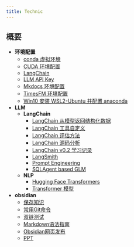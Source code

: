 ```yaml
---
title: Technic
---
```


## 概要

- **环境配置**
	- [conda 虚拟环境](./%E7%8E%AF%E5%A2%83%E9%85%8D%E7%BD%AE/conda%20%E8%99%9A%E6%8B%9F%E7%8E%AF%E5%A2%83.md)
	- [CUDA 环境配置](./%E7%8E%AF%E5%A2%83%E9%85%8D%E7%BD%AE/CUDA%20%E7%8E%AF%E5%A2%83%E9%85%8D%E7%BD%AE.md)
	- [LangChain](./%E7%8E%AF%E5%A2%83%E9%85%8D%E7%BD%AE/LangChain.md)
	- [LLM API Key](./%E7%8E%AF%E5%A2%83%E9%85%8D%E7%BD%AE/LLM%20API%20Key.md)
	- [Mkdocs 环境配置](./%E7%8E%AF%E5%A2%83%E9%85%8D%E7%BD%AE/Mkdocs%20%E7%8E%AF%E5%A2%83%E9%85%8D%E7%BD%AE.md)
	- [TimesFM 环境配置](./%E7%8E%AF%E5%A2%83%E9%85%8D%E7%BD%AE/TimesFM%20%E7%8E%AF%E5%A2%83%E9%85%8D%E7%BD%AE.md)
	- [Win10 安装 WSL2-Ubuntu 并配置 anaconda](./%E7%8E%AF%E5%A2%83%E9%85%8D%E7%BD%AE/Win10%20%E5%AE%89%E8%A3%85%20WSL2-Ubuntu%20%E5%B9%B6%E9%85%8D%E7%BD%AE%20anaconda.md)
- **LLM**
	- **LangChain**
		- [LangChain 从模型返回结构化数据](./LLM/LangChain/LangChain%20%E4%BB%8E%E6%A8%A1%E5%9E%8B%E8%BF%94%E5%9B%9E%E7%BB%93%E6%9E%84%E5%8C%96%E6%95%B0%E6%8D%AE.md)
		- [LangChain 工具自定义](./LLM/LangChain/LangChain%20%E5%B7%A5%E5%85%B7%E8%87%AA%E5%AE%9A%E4%B9%89.md)
		- [LangChain 评估方法](./LLM/LangChain/LangChain%20%E8%AF%84%E4%BC%B0%E6%96%B9%E6%B3%95.md)
		- [LangChain 源码分析](./LLM/LangChain/LangChain%20%E6%BA%90%E7%A0%81%E5%88%86%E6%9E%90.md)
		- [LangChain v0.2 学习记录](./LLM/LangChain/LangChain%20v0.2%20%E5%AD%A6%E4%B9%A0%E8%AE%B0%E5%BD%95.md)
		- [LangSmith](./LLM/LangChain/LangSmith.md)
		- [Prompt Engineering](./LLM/LangChain/Prompt%20Engineering.md)
		- [SQLAgent based GLM](./LLM/LangChain/SQLAgent%20based%20GLM.md)
	- **NLP**
		- [Hugging Face Transformers](./LLM/NLP/Hugging%20Face%20Transformers.md)
		- [Transformer 模型](./LLM/NLP/Transformer%20%E6%A8%A1%E5%9E%8B.md)
- **obsidian**
	- [保存知识](./obsidian/%E4%BF%9D%E5%AD%98%E7%9F%A5%E8%AF%86.md)
	- [常用Git命令](./obsidian/%E5%B8%B8%E7%94%A8Git%E5%91%BD%E4%BB%A4.md)
	- [双链测试](./obsidian/%E5%8F%8C%E9%93%BE%E6%B5%8B%E8%AF%95.md)
	- [Markdown语法指南](./obsidian/Markdown%E8%AF%AD%E6%B3%95%E6%8C%87%E5%8D%97.md)
	- [Obsidian网页发布](./obsidian/Obsidian%E7%BD%91%E9%A1%B5%E5%8F%91%E5%B8%83.md)
	- [PPT](./obsidian/PPT.md)

